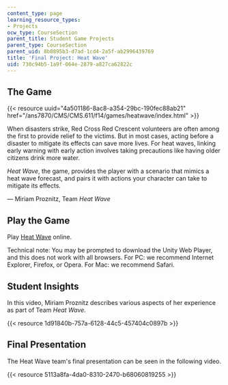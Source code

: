 ```yaml
---
content_type: page
learning_resource_types:
- Projects
ocw_type: CourseSection
parent_title: Student Game Projects
parent_type: CourseSection
parent_uid: 8b0895b3-d7ad-1cd4-2a5f-ab2996439769
title: 'Final Project: Heat Wave'
uid: 730c94b5-1a9f-064e-2879-a827ca62822c
---
```


The Game
--------

{{< resource uuid="4a501186-8ac8-a354-29bc-190fec88ab21" href="/ans7870/CMS/CMS.611/f14/games/heatwave/index.html" >}}

When disasters strike, Red Cross Red Crescent volunteers are often among the first to provide relief to the victims. But in most cases, acting before a disaster to mitigate its effects can save more lives. For heat waves, linking early warning with early action involves taking precautions like having older citizens drink more water.

_Heat Wave_, the game, provides the player with a scenario that mimics a heat wave forecast, and pairs it with actions your character can take to mitigate its effects.

— Miriam Proznitz, Team _Heat Wave_

Play the Game
-------------

Play [Heat Wave](/ans7870/CMS/CMS.611/f14/games/heatwave/index.html  ) online. 

Technical note: You may be prompted to download the Unity Web Player, and this does not work with all browsers. For PC: we recommend Internet Explorer, Firefox, or Opera. For Mac: we recommend Safari.

Student Insights
----------------

In this video, Miriam Proznitz describes various aspects of her experience as part of Team _Heat Wave_.

{{< resource 1d91840b-757a-6128-44c5-457404c0897b >}}

Final Presentation
------------------

The Heat Wave team's final presentation can be seen in the following video.

{{< resource 5113a8fa-4da0-8310-2470-b68060819255 >}}